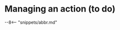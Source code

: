 <!-- SPDX-License-Identifier: CC-BY-4.0 -->
<!-- Copyright Contributors to the ODPi Egeria project. -->

# Managing an action (to do)



--8<-- "snippets/abbr.md"
